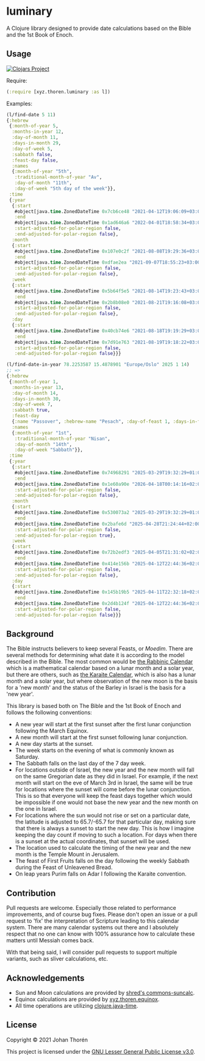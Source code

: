 # luminary

A Clojure library designed to provide date calculations based on the Bible and
the 1st Book of Enoch.

## Usage

[![Clojars Project](https://img.shields.io/clojars/v/xyz.thoren/luminary.svg)](https://clojars.org/xyz.thoren/luminary)

Require:

``` clojure
(:require [xyz.thoren.luminary :as l])
```

Examples:

``` clojure
(l/find-date 5 11)
{:hebrew
 {:month-of-year 5,
  :months-in-year 12,
  :day-of-month 11,
  :days-in-month 29,
  :day-of-week 5,
  :sabbath false,
  :feast-day false,
  :names
  {:month-of-year "5th",
   :traditional-month-of-year "Av",
   :day-of-month "11th",
   :day-of-week "5th day of the week"}},
 :time
 {:year
  {:start
   #object[java.time.ZonedDateTime 0x7cb6ce48 "2021-04-12T19:06:09+03:00[Asia/Jerusalem]"],
   :end
   #object[java.time.ZonedDateTime 0x1ad646a6 "2022-04-01T18:58:34+03:00[Asia/Jerusalem]"],
   :start-adjusted-for-polar-region false,
   :end-adjusted-for-polar-region false},
  :month
  {:start
   #object[java.time.ZonedDateTime 0x107e0c2f "2021-08-08T19:29:36+03:00[Asia/Jerusalem]"],
   :end
   #object[java.time.ZonedDateTime 0xdfae2ea "2021-09-07T18:55:23+03:00[Asia/Jerusalem]"],
   :start-adjusted-for-polar-region false,
   :end-adjusted-for-polar-region false},
  :week
  {:start
   #object[java.time.ZonedDateTime 0x5b64f5e5 "2021-08-14T19:23:43+03:00[Asia/Jerusalem]"],
   :end
   #object[java.time.ZonedDateTime 0x2b8b08e0 "2021-08-21T19:16:08+03:00[Asia/Jerusalem]"],
   :start-adjusted-for-polar-region false,
   :end-adjusted-for-polar-region false},
  :day
  {:start
   #object[java.time.ZonedDateTime 0x40cb74e6 "2021-08-18T19:19:29+03:00[Asia/Jerusalem]"],
   :end
   #object[java.time.ZonedDateTime 0x7d91e763 "2021-08-19T19:18:22+03:00[Asia/Jerusalem]"],
   :start-adjusted-for-polar-region false,
   :end-adjusted-for-polar-region false}}}
```

``` clojure
(l/find-date-in-year 78.2253587 15.4878901 "Europe/Oslo" 2025 1 14)
;; => 
{:hebrew
 {:month-of-year 1,
  :months-in-year 13,
  :day-of-month 14,
  :days-in-month 30,
  :day-of-week 7,
  :sabbath true,
  :feast-day
  {:name "Passover", :hebrew-name "Pesach", :day-of-feast 1, :days-in-feast 1},
  :names
  {:month-of-year "1st",
   :traditional-month-of-year "Nisan",
   :day-of-month "14th",
   :day-of-week "Sabbath"}},
 :time
 {:year
  {:start
   #object[java.time.ZonedDateTime 0x74968291 "2025-03-29T19:32:29+01:00[Europe/Oslo]"],
   :end
   #object[java.time.ZonedDateTime 0x1e60a90e "2026-04-18T00:14:16+02:00[Europe/Oslo]"],
   :start-adjusted-for-polar-region false,
   :end-adjusted-for-polar-region false},
  :month
  {:start
   #object[java.time.ZonedDateTime 0x530073a2 "2025-03-29T19:32:29+01:00[Europe/Oslo]"],
   :end
   #object[java.time.ZonedDateTime 0x2bafe6d "2025-04-28T21:24:44+02:00[Europe/Oslo]"],
   :start-adjusted-for-polar-region false,
   :end-adjusted-for-polar-region true},
  :week
  {:start
   #object[java.time.ZonedDateTime 0x72b2edf3 "2025-04-05T21:31:02+02:00[Europe/Oslo]"],
   :end
   #object[java.time.ZonedDateTime 0x414e156b "2025-04-12T22:44:36+02:00[Europe/Oslo]"],
   :start-adjusted-for-polar-region false,
   :end-adjusted-for-polar-region false},
  :day
  {:start
   #object[java.time.ZonedDateTime 0x145b19b5 "2025-04-11T22:32:18+02:00[Europe/Oslo]"],
   :end
   #object[java.time.ZonedDateTime 0x2d4b124f "2025-04-12T22:44:36+02:00[Europe/Oslo]"],
   :start-adjusted-for-polar-region false,
   :end-adjusted-for-polar-region false}}}
```

## Background

The Bible instructs believers to keep several Feasts, or *Moedim*. There 
are several methods for determining what date it is according to the model 
described in the Bible. The most common would be 
[the Rabbinic Calendar](https://en.wikipedia.org/wiki/Hebrew_calendar) which 
is a mathematical calendar based on a lunar month and a solar year, but there 
are others, such as 
[the Karaite Calendar](https://en.wikipedia.org/wiki/Hebrew_calendar#Karaite_calendar),
which is also has a lunar month and a solar year, but where observation of the
new moon is the basis for a 'new month' and the status of the Barley in Israel
is the basis for a 'new year'.

This library is based both on The Bible and the 1st Book of Enoch and follows
the following conventions:

- A new year will start at the first sunset after the first lunar conjunction following the March Equinox.
- A new month will start at the first sunset following lunar conjunction.
- A new day starts at the sunset.
- The week starts on the evening of what is commonly known as Saturday.
- The Sabbath falls on the last day of the 7 day week.
- For locations outside of Israel, the new year and the new month will fall on
the same Gregorian date as they did in Israel. For example, if the next month will
start on the eve of March 3rd in Israel, the same will be true for locations where
the sunset will come before the lunar conjunction. This is so that everyone will
keep the feast days together which would be impossible if one would not base the
new year and the new month on the one in Israel.
- For locations where the sun would not rise or set on a particular date, the
latitude is adjusted to 65.7/-65.7 for that particular day, making sure that there
is always a sunset to start the new day. This is how I imagine keeping the day count
if moving to such a location. For days when there is a sunset at the actual coordinates,
that sunset will be used.
- The location used to calculate the timing of the new year and the new month is the
Temple Mount in Jerusalem.
- The feast of First Fruits falls on the day following the weekly Sabbath during
the Feast of Unleavened Bread.
- On leap years Purim falls on Adar I following the Karaite convention.

## Contribution

Pull requests are welcome. Especially those related to performance improvements,
and of course bug fixes. Please don't open an issue or a pull request to 'fix'
the interpretation of Scripture leading to this calendar system. There are many 
calendar systems out there and I absolutely respect that no one can know with
100% assurance how to calculate these matters until Messiah comes back.

With that being said, I will consider pull requests to support multiple variants,
such as sliver calculations, etc.

## Acknowledgements

- Sun and Moon calculations are provided by [shred's commons-suncalc](https://github.com/shred/commons-suncalc).
- Equinox calculations are provided by [xyz.thoren.equinox](https://github.com/johanthoren/equinox).
- All time operations are utilizing [clojure.java-time](https://github.com/dm3/clojure.java-time).

## License

Copyright &copy; 2021 Johan Thorén

This project is licensed under the [GNU Lesser General Public License v3.0][license].

[license]: https://choosealicense.com/licenses/lgpl-3.0
